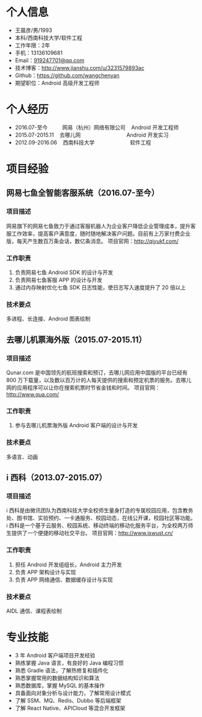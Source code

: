 # 个人信息
* 王晨彦/男/1993
* 本科/西南科技大学/软件工程
* 工作年限：2年
* 手机：13136109681
* Email：919247701@qq.com
* 技术博客：http://www.jianshu.com/u/3231579893ac
* Github：https://github.com/wangchenyan
* 期望职位：Android 高级开发工程师

# 个人经历
* 2016.07-至今          网易（杭州）网络有限公司    Android 开发工程师
* 2015.07-2015.11    去哪儿网                               Android 开发实习
* 2012.09-2016.06    西南科技大学                        软件工程

# 项目经验
## 网易七鱼全智能客服系统（2016.07-至今）
### 项目描述
网易旗下的网易七鱼致力于通过客服机器人为企业客户降低企业管理成本，提升客服工作效率，提高客户满意度，随时随地解决客户问题。目前有上万家付费企业版，每天产生数百万条会话，数亿条消息。
项目官网：http://qiyukf.com/
### 工作职责
1. 负责网易七鱼 Android SDK 的设计与开发
2. 负责网易七鱼客服 APP 的设计与开发
3. 通过内存映射优化七鱼 SDK 日志性能，使日志写入速度提升了 20 倍以上
### 技术要点
多进程、长连接、Android 图表绘制

## 去哪儿机票海外版（2015.07-2015.11）
### 项目描述
Qunar.com 是中国领先的航班搜索和预订，去哪儿网应用中国版的平台已经有 800 万下载量，以及数以百万计的人每天提供的搜索和预定机票的服务。去哪儿网的应用程序可以让你在搜索机票时节省金钱和时间。
项目官网：http://www.qua.com/
### 工作职责
1. 参与去哪儿机票海外版 Android 客户端的设计与开发
### 技术要点
多语言、动画

## i 西科（2013.07-2015.07）
### 项目描述
i 西科是由微讯团队为西南科技大学全校师生量身打造的专属校园应用，包含教务处、图书馆、实验预约、一卡通服务、校园动态，在线公开课，校园社区等功能。
i 西科是一个基于云服务、校园系统、移动终端的移动化服务平台，为全校两万师生提供了一个便捷的移动社交平台。
项目官网：http://www.iswust.cn/
### 工作职责
1. 担任 Android 开发组组长，Android 主力开发
2. 负责 APP 架构设计与实现
3. 负责 APP 网络通信、数据缓存设计与实现
### 技术要点
AIDL 通信、课程表绘制

# 专业技能
* 3 年 Android 客户端项目开发经验
* 熟练掌握 Java 语言，有良好的 Java 编程习惯
* 熟悉 Gradle 语法，了解热修复和插件化
* 熟悉掌握常用的数据结构知识和算法
* 熟悉数据库，掌握 MySQL 的基本操作
* 具备面向对象分析与设计能力，了解常用设计模式
* 了解 SSM、MQ、Redis、Dubbo 等后端框架
* 了解 React Native、APICloud 等混合开发框架